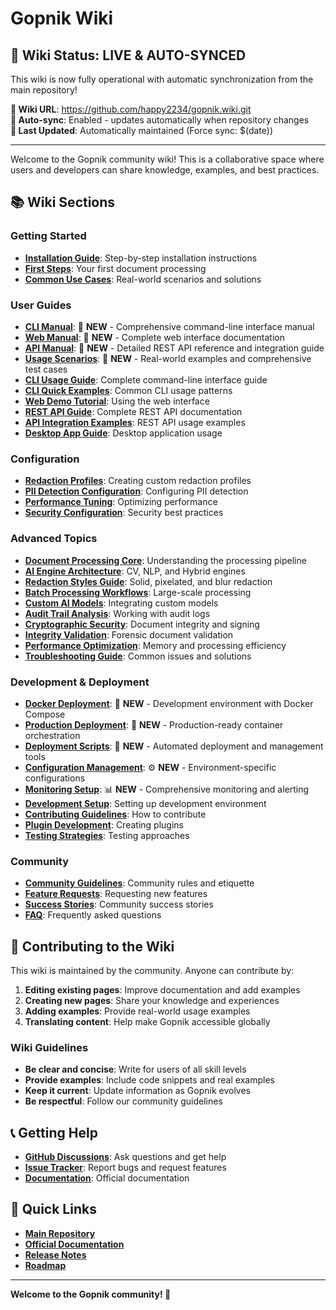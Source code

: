 # Gopnik Wiki

## 🚀 **Wiki Status: LIVE & AUTO-SYNCED**

This wiki is now fully operational with automatic synchronization from the main repository!

**📍 Wiki URL**: https://github.com/happy2234/gopnik.wiki.git  
**🔄 Auto-sync**: Enabled - updates automatically when repository changes  
**📝 Last Updated**: Automatically maintained (Force sync: $(date))  

---

Welcome to the Gopnik community wiki! This is a collaborative space where users and developers can share knowledge, examples, and best practices.

## 📚 Wiki Sections

### Getting Started
- **[Installation Guide](Installation-Guide)**: Step-by-step installation instructions
- **[First Steps](First-Steps)**: Your first document processing
- **[Common Use Cases](Common-Use-Cases)**: Real-world scenarios and solutions

### User Guides
- **[CLI Manual](../MANUAL_CLI.md)**: 📖 **NEW** - Comprehensive command-line interface manual
- **[Web Manual](../MANUAL_WEB.md)**: 📖 **NEW** - Complete web interface documentation
- **[API Manual](../MANUAL_API.md)**: 📖 **NEW** - Detailed REST API reference and integration guide
- **[Usage Scenarios](../SCENARIOS.md)**: 📖 **NEW** - Real-world examples and comprehensive test cases
- **[CLI Usage Guide](CLI-Usage-Guide)**: Complete command-line interface guide
- **[CLI Quick Examples](CLI-Quick-Examples)**: Common CLI usage patterns
- **[Web Demo Tutorial](Web-Demo-Tutorial)**: Using the web interface
- **[REST API Guide](REST-API-Guide)**: Complete REST API documentation
- **[API Integration Examples](API-Integration-Examples)**: REST API usage examples
- **[Desktop App Guide](Desktop-App-Guide)**: Desktop application usage

### Configuration
- **[Redaction Profiles](Redaction-Profiles)**: Creating custom redaction profiles
- **[PII Detection Configuration](PII-Detection-Configuration)**: Configuring PII detection
- **[Performance Tuning](Performance-Tuning)**: Optimizing performance
- **[Security Configuration](Security-Configuration)**: Security best practices

### Advanced Topics
- **[Document Processing Core](Document-Processing-Core)**: Understanding the processing pipeline
- **[AI Engine Architecture](AI-Engine-Architecture)**: CV, NLP, and Hybrid engines
- **[Redaction Styles Guide](Redaction-Styles-Guide)**: Solid, pixelated, and blur redaction
- **[Batch Processing Workflows](Batch-Processing-Workflows)**: Large-scale processing
- **[Custom AI Models](Custom-AI-Models)**: Integrating custom models
- **[Audit Trail Analysis](Audit-Trail-Analysis)**: Working with audit logs
- **[Cryptographic Security](Cryptographic-Security)**: Document integrity and signing
- **[Integrity Validation](Integrity-Validation)**: Forensic document validation
- **[Performance Optimization](Performance-Optimization)**: Memory and processing efficiency
- **[Troubleshooting Guide](Troubleshooting-Guide)**: Common issues and solutions

### Development & Deployment
- **[Docker Deployment](../docker-compose.yml)**: 🐳 **NEW** - Development environment with Docker Compose
- **[Production Deployment](../docker-compose.prod.yml)**: 🚀 **NEW** - Production-ready container orchestration
- **[Deployment Scripts](../scripts/deploy.sh)**: 🔧 **NEW** - Automated deployment and management tools
- **[Configuration Management](../config/)**: ⚙️ **NEW** - Environment-specific configurations
- **[Monitoring Setup](../docker/prometheus/)**: 📊 **NEW** - Comprehensive monitoring and alerting
- **[Development Setup](Development-Setup)**: Setting up development environment
- **[Contributing Guidelines](Contributing-Guidelines)**: How to contribute
- **[Plugin Development](Plugin-Development)**: Creating plugins
- **[Testing Strategies](Testing-Strategies)**: Testing approaches

### Community
- **[Community Guidelines](Community-Guidelines)**: Community rules and etiquette
- **[Feature Requests](Feature-Requests)**: Requesting new features
- **[Success Stories](Success-Stories)**: Community success stories
- **[FAQ](FAQ)**: Frequently asked questions

## 🤝 Contributing to the Wiki

This wiki is maintained by the community. Anyone can contribute by:

1. **Editing existing pages**: Improve documentation and add examples
2. **Creating new pages**: Share your knowledge and experiences
3. **Adding examples**: Provide real-world usage examples
4. **Translating content**: Help make Gopnik accessible globally

### Wiki Guidelines

- **Be clear and concise**: Write for users of all skill levels
- **Provide examples**: Include code snippets and real examples
- **Keep it current**: Update information as Gopnik evolves
- **Be respectful**: Follow our community guidelines

## 📞 Getting Help

- **[GitHub Discussions](https://github.com/happy2234/gopnik/discussions)**: Ask questions and get help
- **[Issue Tracker](https://github.com/happy2234/gopnik/issues)**: Report bugs and request features
- **[Documentation](https://happy2234.github.io/gopnik/)**: Official documentation

## 🔗 Quick Links

- **[Main Repository](https://github.com/happy2234/gopnik)**
- **[Official Documentation](https://happy2234.github.io/gopnik/)**
- **[Release Notes](https://github.com/happy2234/gopnik/releases)**
- **[Roadmap](Roadmap)**

---

**Welcome to the Gopnik community! 🎉**